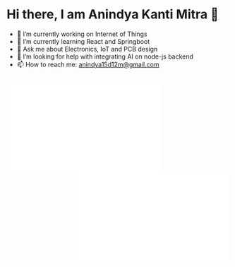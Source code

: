 # Hi there, I am Anindya Kanti Mitra 👋


- 🔭 I’m currently working on Internet of Things
- 🌱 I’m currently learning React and Springboot
- 💬 Ask me about Electronics, IoT and PCB design
- 🤔 I’m looking for help with integrating AI on node-js backend 
- 📫 How to reach me: anindya15d12m@gmail.com
<!-- - 👯 I’m looking to collaborate on ... -->
<br/>
<img align="left" width="350" height="200" src="https://raw.githubusercontent.com/anindyamitra15/github-stats/master/generated/overview.svg#gh-dark-mode-only">
<img align="right" width="350" height="200" src="https://raw.githubusercontent.com/anindyamitra15/github-stats/master/generated/languages.svg#gh-dark-mode-only">
